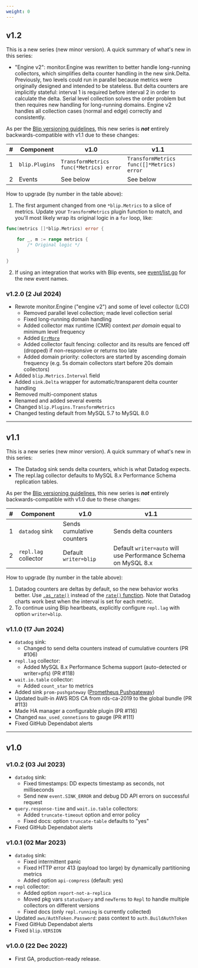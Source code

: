 ```yaml
---
weight: 0
---
```


## v1.2

This is a new series (new minor version).
A quick summary of what's new in this series:

* "Engine v2": monitor.Engine was rewritten to better handle long-running collectors, which simplifies delta counter handling in the new sink.Delta.
Previously, two levels could run in parallel because metrics were originally designed and intended to be stateless.
But delta counters are implicitly stateful: interval 1 is required before interval 2 in order to calculate the delta.
Serial level collection solves the order problem but then requires new handling for long-running domains.
Engine v2 handles all collection cases (normal and edge) correctly and consistently.

As per the [Blip versioning guidelines](https://github.com/cashapp/blip/blob/main/CONTRIBUTING.md#versioning), this new series is ***not*** entirely backwards-compatible with v1.1 due to these changes:

|# |Component|v1.0|v1.1|
|--|---------|----|----|
|1 |`blip.Plugins`|`TransformMetrics func(*Metrics) error`|`TransformMetrics func([]*Metrics) error`|
|2 |Events|See below|See below|

How to upgrade (by number in the table above):

1. The first argument changed from one `*blip.Metrics` to a slice of metrics.
Update your `TransformMetrics` plugin function to match, and you'll most likely wrap its original logic in a `for` loop, like:

```go
func(metrics []*blip.Metrics) error {

    for _, m := range metrics {
        /* Original logic */
    }

}
```

2. If using an integration that works with Blip events, see [event/list.go](https://github.com/cashapp/blip/blob/main/event/list.go) for the new event names.

### v1.2.0 (2 Jul 2024)

* Rewrote monitor.Engine ("engine v2") and some of level collector (LCO)
  * Removed parallel level collection; made level collection serial
  * Fixed long-running domain handling
  * Added collector max runtime (CMR) context _per domain_ equal to minimum level frequency
  * Added [`ErrMore`](https://cashapp.github.io/blip/develop/collectors/#long-running)
  * Added collector fault fencing: collector and its results are fenced off (dropped) if non-responsive or returns too late
  * Added domain priority: collectors are started by ascending domain frequency (e.g. 5s domain collectors start before 20s domain collectors)
* Added `blip.Metrics.Interval` field
* Added `sink.Delta` wrapper for automatic/transparent delta counter handling
* Removed multi-component status
* Renamed and added several events
* Changed `blip.Plugins.TransformMetrics`
* Changed testing default from MySQL 5.7 to MySQL 8.0

---

## v1.1

This is a new series (new minor version).
A quick summary of what's new in this series:

* The Datadog sink sends delta counters, which is what Datadog expects.
* The repl.lag collector defaults to MySQL 8.x Performance Schema replication tables.

As per the [Blip versioning guidelines](https://github.com/cashapp/blip/blob/main/CONTRIBUTING.md#versioning), this new series is ***not*** entirely backwards-compatible with v1.0 due to these changes:

|# |Component|v1.0|v1.1|
|--|---------|----|----|
|1 |`datadog` sink|Sends cumulative counters|Sends delta counters|
|2 |`repl.lag` collector|Default `writer=blip`|Default `writer=auto` will use Performance Schema on MySQL 8.x|

How to upgrade (by number in the table above):

1. Datadog counters are deltas by default, so the new behavior works better. Use [`.as_rate()`](https://docs.datadoghq.com/metrics/custom_metrics/type_modifiers/?tab=count) instead of the [`rate()` function](https://docs.datadoghq.com/dashboards/functions/rate/). Note that Datadog charts work best when the interval is set for each metric.
2. To continue using Blip heartbeats, explicitly configure `repl.lag` with option `writer=blip`.

### v1.1.0 (17 Jun 2024)

* `datadog` sink:
  * Changed to send delta counters instead of cumulative counters (PR #106)
* `repl.lag` collector:
  * Added MySQL 8.x Performance Schema support (auto-detected or writer=pfs) (PR #118)
* `wait.io.table` collector:
  * Added `count_star` to metrics
* Added sink `prom-pushgateway` ([Prometheus Pushgateway](https://github.com/prometheus/pushgateway))
* Updated built-in AWS RDS CA from rds-ca-2019 to the global bundle (PR #113)
* Made HA manager a configurable plugin (PR #116)
* Changed `max_used_connetions` to gauge (PR #111)
* Fixed GitHub Dependabot alerts

---

## v1.0

### v1.0.2 (03 Jul 2023)

* `datadog` sink:
  * Fixed timestamps: DD expects timestamp as seconds, not milliseconds
  * Send new `event.SINK_ERROR` and debug DD API errors on successful request
* `query.response-time` and `wait.io.table` collectors:
  * Added `truncate-timeout` option and error policy
  * Fixed docs: option `truncate-table` defaults to "yes"
* Fixed GitHub Dependabot alerts

### v1.0.1 (02 Mar 2023)

* `datadog` sink:
  * Fixed intermittent panic
  * Fixed HTTP error 413 (payload too large) by dynamically partitioning metrics
  * Added option `api-compress` (default: yes)
* `repl` collector:
  * Added option `report-not-a-replica`
  * Moved pkg vars `statusQuery` and `newTerms` to `Repl` to handle multiple collectors on different versions
  * Fixed docs (only `repl.running` is currently collected)
* Updated `aws/AuthToken.Password`: pass context to `auth.BuildAuthToken`
* Fixed GitHub Dependabot alerts
* Fixed `blip.VERSION`

### v1.0.0 (22 Dec 2022)

* First GA, production-ready release.
